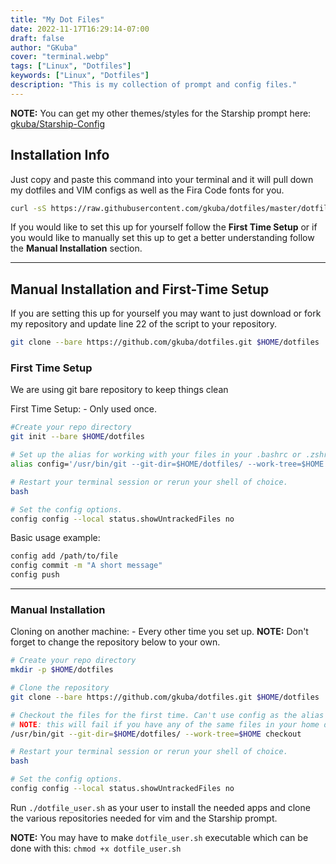 ```yaml
---
title: "My Dot Files"
date: 2022-11-17T16:29:14-07:00
draft: false
author: "GKuba"
cover: "terminal.webp"
tags: ["Linux", "Dotfiles"]
keywords: ["Linux", "Dotfiles"]
description: "This is my collection of prompt and config files."
---
```


__NOTE:__ You can get my other themes/styles for the Starship prompt here: [gkuba/Starship-Config][gkuba/Starship-Config]

[gkuba/Starship-Config]: https://github.com/gkuba/Starship-Configs

## Installation Info

Just copy and paste this command into your terminal and it will pull down my dotfiles and VIM configs as well as the Fira Code fonts for you.

```bash
curl -sS https://raw.githubusercontent.com/gkuba/dotfiles/master/dotfile_user.sh | bash
```

If you would like to set this up for yourself follow the __First Time Setup__ or if you would like to manually set this up to get a better understanding follow the __Manual Installation__ section.

___

## Manual Installation and First-Time Setup

If you are setting this up for yourself you may want to just download or fork my repository and update line 22 of the script to your repository.

```bash
git clone --bare https://github.com/gkuba/dotfiles.git $HOME/dotfiles
```

### First Time Setup

We are using git bare repository to keep things clean

First Time Setup: - Only used once.

```bash
#Create your repo directory
git init --bare $HOME/dotfiles

# Set up the alias for working with your files in your .bashrc or .zshrc
alias config='/usr/bin/git --git-dir=$HOME/dotfiles/ --work-tree=$HOME'

# Restart your terminal session or rerun your shell of choice.
bash

# Set the config options.
config config --local status.showUntrackedFiles no
```

Basic usage example:

```bash
config add /path/to/file
config commit -m "A short message"
config push
```

___

### Manual Installation

Cloning on another machine: - Every other time you set up.
__NOTE:__ Don't forget to change the repository below to your own.

```bash
# Create your repo directory
mkdir -p $HOME/dotfiles

# Clone the repository
git clone --bare https://github.com/gkuba/dotfiles.git $HOME/dotfiles

# Checkout the files for the first time. Can't use config as the alias isn't currently set. 
# NOTE: this will fail if you have any of the same files in your home dir such as a .bashrc.
/usr/bin/git --git-dir=$HOME/dotfiles/ --work-tree=$HOME checkout

# Restart your terminal session or rerun your shell of choice.
bash

# Set the config options.
config config --local status.showUntrackedFiles no

```

Run ```./dotfile_user.sh``` as your user to install the needed apps and clone the various repositories needed for vim and the Starship prompt.

__NOTE:__ You may have to make ```dotfile_user.sh``` executable which can be done with this:
```chmod +x dotfile_user.sh```

